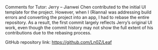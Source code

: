 Comments for Tutor:
Jerry – Jianwei Chen contributed to the initial UI template for the project. However, when I (Rianna) was addressing build errors and converting the project into an app, 
I had to rebase the entire repository. As a result, the first commit largely reflects Jerry’s original UI work, 
even though the commit history may not show the full extent of his contributions due to the rebasing process.

GitHub repository link: https://github.com/Ln0Z/Leaf
